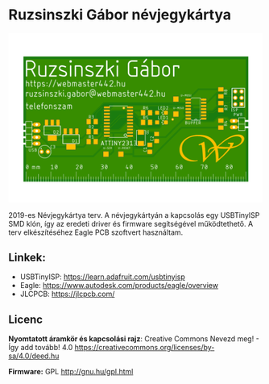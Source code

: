 # Ruzsinszki Gábor névjegykártya

![nevjegykartya](https://raw.githubusercontent.com/webmaster442/nevjegykartya/master/render/01_pcb_top.png)

2019-es Névjegykártya terv. A névjegykártyán a kapcsolás egy USBTinyISP SMD klón, így az eredeti driver és firmware segítségével működtethető. A terv elkészítéséhez Eagle PCB szoftvert használtam.

## Linkek: 

* USBTinyISP: https://learn.adafruit.com/usbtinyisp
* Eagle: https://www.autodesk.com/products/eagle/overview
* JLCPCB: https://jlcpcb.com/ 

## Licenc

**Nyomtatott áramkör és kapcsolási rajz**: Creative Commons Nevezd meg! - Így add tovább! 4.0
https://creativecommons.org/licenses/by-sa/4.0/deed.hu

**Firmware:** GPL http://gnu.hu/gpl.html
